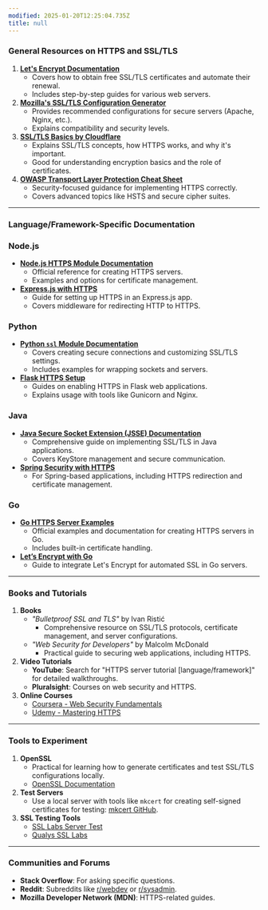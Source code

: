 ```yaml
---
modified: 2025-01-20T12:25:04.735Z
title: null
---
```


### **General Resources on HTTPS and SSL/TLS**

1. [**Let's Encrypt Documentation**](https://letsencrypt.org/docs/)
   - Covers how to obtain free SSL/TLS certificates and automate their renewal.
   - Includes step-by-step guides for various web servers.
2. [**Mozilla's SSL/TLS Configuration Generator**](https://ssl-config.mozilla.org/)
   - Provides recommended configurations for secure servers (Apache, Nginx, etc.).
   - Explains compatibility and security levels.
3. [**SSL/TLS Basics by Cloudflare**](https://www.cloudflare.com/learning/ssl/)
   - Explains SSL/TLS concepts, how HTTPS works, and why it's important.
   - Good for understanding encryption basics and the role of certificates.
4. [**OWASP Transport Layer Protection Cheat Sheet**](https://cheatsheetseries.owasp.org/cheatsheets/Transport_Layer_Protection_Cheat_Sheet.html)
   - Security-focused guidance for implementing HTTPS correctly.
   - Covers advanced topics like HSTS and secure cipher suites.

---

### **Language/Framework-Specific Documentation**

### **Node.js**

- [**Node.js HTTPS Module Documentation**](https://nodejs.org/api/https.html)
  - Official reference for creating HTTPS servers.
  - Examples and options for certificate management.
- [**Express.js with HTTPS**](https://expressjs.com/en/advanced/best-practice-security.html#use-https)
  - Guide for setting up HTTPS in an Express.js app.
  - Covers middleware for redirecting HTTP to HTTPS.

### **Python**

- [**Python `ssl` Module Documentation**](https://docs.python.org/3/library/ssl.html)
  - Covers creating secure connections and customizing SSL/TLS settings.
  - Includes examples for wrapping sockets and servers.
- [**Flask HTTPS Setup**](https://flask.palletsprojects.com/en/latest/deploying/https/)
  - Guides on enabling HTTPS in Flask web applications.
  - Explains usage with tools like Gunicorn and Nginx.

### **Java**

- [**Java Secure Socket Extension (JSSE) Documentation**](https://docs.oracle.com/javase/8/docs/technotes/guides/security/jsse/JSSERefGuide.html)
  - Comprehensive guide on implementing SSL/TLS in Java applications.
  - Covers KeyStore management and secure communication.
- [**Spring Security with HTTPS**](https://docs.spring.io/spring-security/site/docs/current/reference/html5/#servlet-https)
  - For Spring-based applications, including HTTPS redirection and certificate management.

### **Go**

- [**Go HTTPS Server Examples**](https://pkg.go.dev/net/http#example-ListenAndServeTLS)
  - Official examples and documentation for creating HTTPS servers in Go.
  - Includes built-in certificate handling.
- [**Let’s Encrypt with Go**](https://golang.org/doc/articles/wiki/#tmp_5)
  - Guide to integrate Let's Encrypt for automated SSL in Go servers.

---

### **Books and Tutorials**

1. **Books**
   - _"Bulletproof SSL and TLS"_ by Ivan Ristić
     - Comprehensive resource on SSL/TLS protocols, certificate management, and server configurations.
   - _"Web Security for Developers"_ by Malcolm McDonald
     - Practical guide to securing web applications, including HTTPS.
2. **Video Tutorials**
   - **YouTube**: Search for "HTTPS server tutorial [language/framework]" for detailed walkthroughs.
   - **Pluralsight**: Courses on web security and HTTPS.
3. **Online Courses**
   - [Coursera - Web Security Fundamentals](https://www.coursera.org/)
   - [Udemy - Mastering HTTPS](https://www.udemy.com/)

---

### **Tools to Experiment**

1. **OpenSSL**
   - Practical for learning how to generate certificates and test SSL/TLS configurations locally.
   - [OpenSSL Documentation](https://www.openssl.org/docs/)
2. **Test Servers**
   - Use a local server with tools like `mkcert` for creating self-signed certificates for testing: [mkcert GitHub](https://github.com/FiloSottile/mkcert).
3. **SSL Testing Tools**
   - [SSL Labs Server Test](https://www.ssllabs.com/ssltest/)
   - [Qualys SSL Labs](https://www.ssllabs.com/)

---

### **Communities and Forums**

- **Stack Overflow**: For asking specific questions.
- **Reddit**: Subreddits like [r/webdev](https://www.reddit.com/r/webdev/) or [r/sysadmin](https://www.reddit.com/r/sysadmin/).
- **Mozilla Developer Network (MDN)**: HTTPS-related guides.
